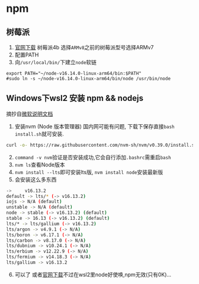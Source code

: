# npm
## 树莓派
1. [官网下载](https://nodejs.org/en/download/) 树莓派4b 选择`ARMv8`之前的树莓派型号选择ARMv7
2. 配置PATH
3. 向`/usr/local/bin/`下建立`node`软链
```
export PATH="~/node-v16.14.0-linux-arm64/bin:$PATH"
#sudo ln -s ~/node-v16.14.0-linux-arm64/bin/node /usr/bin/node
```
## Windows下wsl2 安装 npm && nodejs
摘抄自[微软说明文档](https://docs.microsoft.com/zh-cn/windows/dev-environment/javascript/nodejs-on-wsl)
1. 安装nvm (Node 版本管理器)
国内网可能有问题, 下载下保存直接`bash install.sh`就可安装.
```bash
curl -o- https://raw.githubusercontent.com/nvm-sh/nvm/v0.39.0/install.sh | bash
```
2. `command -v nvm`验证是否安装成功,它会自行添加`.bashrc`需重启`bash`
3. `nvm ls`查看Node版本
4. `nvm install --lts`即可安装lts版, `nvm install node`安装最新版
5. 会安装这么多东西
```bash
->     v16.13.2
default -> lts/* (-> v16.13.2)
iojs -> N/A (default)
unstable -> N/A (default)
node -> stable (-> v16.13.2) (default)
stable -> 16.13 (-> v16.13.2) (default)
lts/* -> lts/gallium (-> v16.13.2)
lts/argon -> v4.9.1 (-> N/A)
lts/boron -> v6.17.1 (-> N/A)
lts/carbon -> v8.17.0 (-> N/A)
lts/dubnium -> v10.24.1 (-> N/A)
lts/erbium -> v12.22.9 (-> N/A)
lts/fermium -> v14.18.3 (-> N/A)
lts/gallium -> v16.13.2
```
6. 可以了 或者[官网下载](https://nodejs.org/en/download/)不过在wsl2里node好使唤,npm无效(只有0K)...
